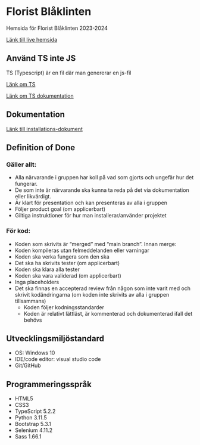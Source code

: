 # Florist Blåklinten

Hemsida för Florist Blåklinten 2023-2024

[Länk till live hemsida](https://blaklinten.azurewebsites.net/)
## Använd TS inte JS
TS (Typescript) är en fil där man genererar en js-fil

[Länk om TS]( https://www.youtube.com/watch?v=zQnBQ4tB3ZA&ab_channel=Fireship)

[Länk om TS dokumentation](https://www.typescriptlang.org/docs/handbook/typescript-tooling-in-5-minutes.html) 



## Dokumentation
 [Länk till installations-dokument](/README-info/installations.md)

## Definition of Done
### Gäller allt:
* Alla närvarande i gruppen har koll på vad som gjorts och ungefär hur det fungerar.
* De som inte är närvarande ska kunna ta reda på det via dokumentation eller likvärdigt.
* Är klart för presentation och kan presenteras av alla i gruppen
* Följer product goal (om applicerbart)
* Giltiga instruktioner för hur man installerar/använder projektet
### För kod:
* Koden som skrivits är “merged” med “main branch”. Innan merge:
* Koden kompileras utan felmeddelanden eller varningar
* Koden ska verka fungera som den ska
* Det ska ha skrivits tester  (om applicerbart)
* Koden ska klara alla tester
* Koden ska vara validerad (om applicerbart)
* Inga placeholders
* Det ska finnas en accepterad review från någon som inte varit med och skrivit kodändringarna (om koden inte skrivits av alla i gruppen tillsammans)
  * Koden följer kodningsstandarder
  * Koden är relativt lättläst, är kommenterad och dokumenterad ifall det behövs

## Utvecklingsmiljöstandard
* OS: Windows 10
* IDE/code editor: visual studio code
* Git/GitHub

## Programmeringsspråk
* HTML5
* CSS3
* TypeScript 5.2.2
* Python 3.11.5
* Bootstrap 5.3.1
* Selenium 4.11.2
* Sass 1.66.1
